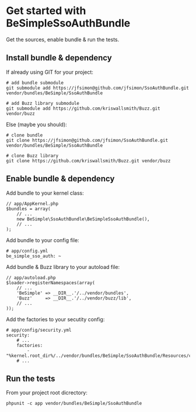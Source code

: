 Get started with BeSimpleSsoAuthBundle
======================================


Get the sources, enable bundle & run the tests.


Install bundle & dependency
---------------------------


If already using GIT for your project:

    # add bundle submodule
    git submodule add https://jfsimon@github.com/jfsimon/SsoAuthBundle.git vendor/bundles/BeSimple/SsoAuthBundle

    # add Buzz library submodule
    git submodule add https://github.com/kriswallsmith/Buzz.git vendor/buzz


Else (maybe you should):

    # clone bundle
    git clone https://jfsimon@github.com/jfsimon/SsoAuthBundle.git vendor/bundles/BeSimple/SsoAuthBundle

    # clone Buzz library
    git clone https://github.com/kriswallsmith/Buzz.git vendor/buzz


Enable bundle & dependency
--------------------------


Add bundle to your kernel class:

    // app/AppKernel.php
    $bundles = array(
        // ...
        new BeSimple\SsoAuthBundle\BeSimpleSsoAuthBundle(),
        // ...
    );


Add bundle to your config file:

    # app/config.yml
    be_simple_sso_auth: ~


Add bundle & Buzz library to your autoload file:

    // app/autoload.php
    $loader->registerNamespaces(array(
        // ...
        'BeSimple' => __DIR__.'/../vendor/bundles',
        'Buzz'     => __DIR__.'/../vendor/buzz/lib',
        // ...
    ));


Add the factories to your secutity config:

    # app/config/security.yml
    security:
        # ...
        factories:
            - "%kernel.root_dir%/../vendor/bundles/BeSimple/SsoAuthBundle/Resources/config/security_factories.xml"
        # ...


Run the tests
-------------


From your project root dicrectory:

    phpunit -c app vendor/bundles/BeSimple/SsoAuthBundle
